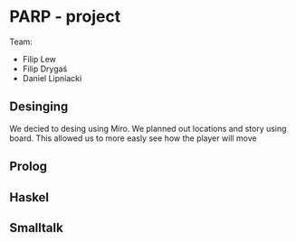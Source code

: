 # PARP - project

Team: 
* Filip Lew
* Filip Drygaś
* Daniel Lipniacki

## Desinging
We decied to desing using Miro. We planned out locations and story using board.
This allowed us to more easly see how the player will move

<miro ss >
  
  
## Prolog 

## Haskel

## Smalltalk
